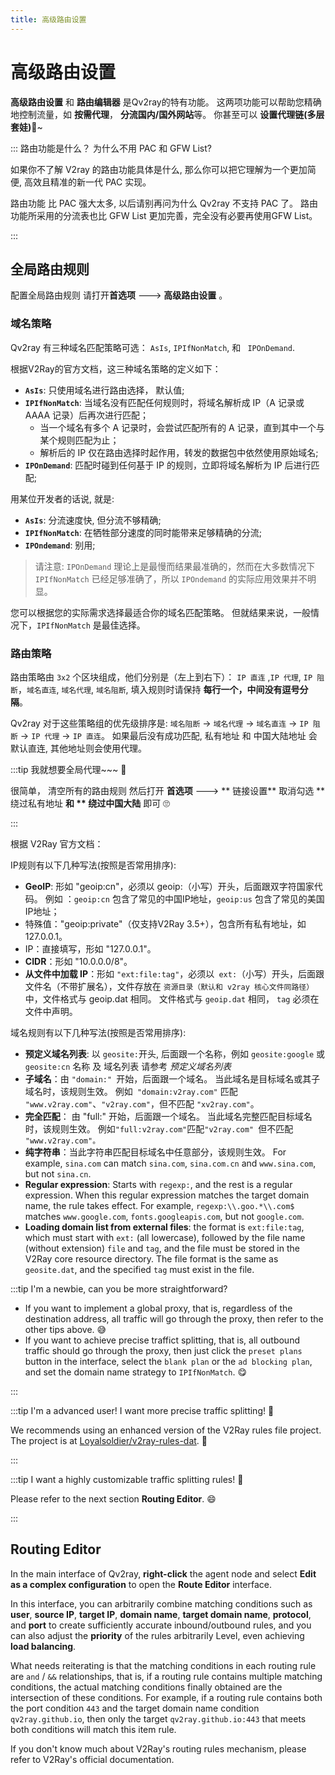 ```yaml
---
title: 高级路由设置
---
```


# 高级路由设置

**高级路由设置** 和 **路由编辑器** 是Qv2ray的特有功能。 这两项功能可以帮助您精确地控制流量，如 **按需代理**， **分流国内/国外网站**等。 你甚至可以 **设置代理链(多层套娃)**🤣~

:::  路由功能是什么？ 为什么不用 PAC 和 GFW List?

如果你不了解 V2ray 的路由功能具体是什么, 那么你可以把它理解为一个更加简便, 高效且精准的新一代 PAC 实现。

路由功能 比 PAC 强大太多, 以后请别再问为什么 Qv2ray 不支持 PAC 了。 路由功能所采用的分流表也比 GFW List 更加完善，完全没有必要再使用GFW List。

:::

## 全局路由规则

配置全局路由规则 请打开**首选项** ---> **高级路由设置** 。

### 域名策略

Qv2ray 有三种域名匹配策略可选： `AsIs`, `IPIfNonMatch`, 和 ` IPOnDemand`.

根据V2Ray的官方文档，这三种域名策略的定义如下：

- **`AsIs`**: 只使用域名进行路由选择， 默认值;
- **`IPIfNonMatch`**: 当域名没有匹配任何规则时，将域名解析成 IP（A 记录或 AAAA 记录）后再次进行匹配；
  - 当一个域名有多个 A 记录时，会尝试匹配所有的 A 记录，直到其中一个与某个规则匹配为止；
  - 解析后的 IP 仅在路由选择时起作用，转发的数据包中依然使用原始域名;
- **`IPOnDemand`**: 匹配时碰到任何基于 IP 的规则，立即将域名解析为 IP 后进行匹配;

用某位开发者的话说, 就是:

- **`AsIs`**: 分流速度快, 但分流不够精确;
- **`IPIfNonMatch`**: 在牺牲部分速度的同时能带来足够精确的分流;
- **`IPOndemand`**: 别用;

> 请注意: `IPOnDemand` 理论上是最慢而结果最准确的，然而在大多数情况下 `IPIfNonMatch` 已经足够准确了，所以 `IPOndemand` 的实际应用效果并不明显。

您可以根据您的实际需求选择最适合你的域名匹配策略。 但就结果来说，一般情况下，`IPIfNonMatch` 是最佳选择。

### 路由策略

路由策略由 `3x2`  个区块组成，他们分别是（左上到右下）： `IP 直连` ,`IP 代理`, `IP 阻断`，`域名直连`, `域名代理`, `域名阻断`, 填入规则时请保持 **每行一个，中间没有逗号分隔**。

Qv2ray 对于这些策略组的优先级排序是: `域名阻断` -> `域名代理` -> `域名直连` -> `IP 阻断` -> `IP 代理` -> `IP 直连`。 如果最后没有成功匹配, 私有地址 和 中国大陆地址 会默认直连, 其他地址则会使用代理。

:::tip 我就想要全局代理~~~ 🤗

很简单， 清空所有的路由规则 然后打开 **首选项** ---> ** 链接设置** 取消勾选 ** 绕过私有地址 **和 ** 绕过中国大陆** 即可 🙄

:::

根据 V2Ray 官方文档：

IP规则有以下几种写法(按照是否常用排序):

- **GeoIP**: 形如 "geoip:cn"，必须以 geoip:（小写）开头，后面跟双字符国家代码。 例如 ：`geoip:cn`  包含了常见的中国IP地址，`geoip:us` 包含了常见的美国IP地址；
- 特殊值："geoip:private"（仅支持V2Ray 3.5+），包含所有私有地址，如 127.0.0.1。
- IP：直接填写，形如 "127.0.0.1"。
- **CIDR**：形如 "10.0.0.0/8"。
- **从文件中加载 IP**：形如 `"ext:file:tag"`，必须以` ext:`（小写）开头，后面跟文件名（不带扩展名），文件存放在 `资源目录（默认和 v2ray 核心文件同路径）` 中，文件格式与 geoip.dat 相同。 文件格式与 `geoip.dat` 相同， `tag` 必须在文件中声明。

域名规则有以下几种写法(按照是否常用排序):

- **预定义域名列表**: 以 `geosite:`开头, 后面跟一个名称，例如 `geosite:google` 或 `geosite:cn` 名称 及 域名列表 请参考 _预定义域名列表_
- **子域名**：由 `"domain:" `开始，后面跟一个域名。 当此域名是目标域名或其子域名时，该规则生效。 例如` "domain:v2ray.com"` 匹配` "www.v2ray.com"`、`"v2ray.com"`，但不匹配 `"xv2ray.com"`。
- **完全匹配**： 由</strong> "full:" </code>开始，后面跟一个域名。 当此域名完整匹配目标域名时，该规则生效。 例如` "full:v2ray.com" `匹配`"v2ray.com" `但不匹配` "www.v2ray.com"。`
- **纯字符串**：当此字符串匹配目标域名中任意部分，该规则生效。 For example, `sina.com` can match `sina.com`, `sina.com.cn` and `www.sina.com`, but not `sina.cn`.
- **Regular expression**: Starts with `regexp:`, and the rest is a regular expression. When this regular expression matches the target domain name, the rule takes effect. For example, `regexp:\\.goo.*\\.com$` matches `www.google.com`, `fonts.googleapis.com`, but not `google.com`.
- **Loading domain list from external files**: the format is `ext:file:tag`, which must start with `ext:` (all lowercase), followed by the file name (without extension) `file` and `tag`, and the file must be stored in the V2Ray core resource directory. The file format is the same as `geosite.dat`, and the specified `tag` must exist in the file.

:::tip I'm a newbie, can you be more straightforward?

- If you want to implement a global proxy, that is, regardless of the destination address, all traffic will go through the proxy, then refer to the other tips above. 😅
- If you want to achieve precise traffict splitting, that is, all outbound traffic should go through the proxy, then just click the `preset plans` button in the interface, select the `blank plan` or the `ad blocking plan`, and set the domain name strategy to `IPIfNonMatch`. 😋

:::

:::tip I'm a advanced user! I want more precise traffic splitting! 🤔

We recommends using an enhanced version of the V2Ray rules file project. The project is at [Loyalsoldier/v2ray-rules-dat](https://github.com/Loyalsoldier/v2ray-rules-dat). 🤗

:::

:::tip I want a highly customizable traffic splitting rules! 🤪

Please refer to the next section **Routing Editor**. 😄

:::

## Routing Editor

In the main interface of Qv2ray, **right-click** the agent node and select **Edit as a complex configuration** to open the **Route Editor** interface.

In this interface, you can arbitrarily combine matching conditions such as **user**, **source IP**, **target IP**, **domain name**, **target domain name**, **protocol**, and **port** to create sufficiently accurate inbound/outbound rules, and you can also adjust the **priority** of the rules arbitrarily Level, even achieving **load balancing**.

What needs reiterating is that the matching conditions in each routing rule are `and` / `&&` relationships, that is, if a routing rule contains multiple matching conditions, the actual matching conditions finally obtained are the intersection of these conditions. For example, if a routing rule contains both the port condition `443` and the target domain name condition `qv2ray.github.io`, then only the target `qv2ray.github.io:443` that meets both conditions will match this item rule.

If you don't know much about V2Ray's routing rules mechanism, please refer to V2Ray's official documentation.
